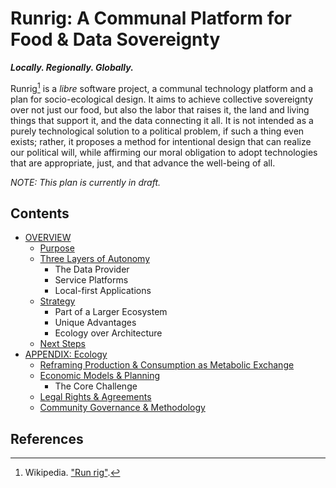 # Runrig: A Communal Platform for Food & Data Sovereignty
___Locally. Regionally. Globally.___

Runrig[^wiki] is a _libre_ software project, a communal technology platform and
a plan for socio-ecological design. It aims to achieve collective sovereignty
over not just our food, but also the labor that raises it, the land and living
things that support it, and the data connecting it all. It is not intended as a
purely technological solution to a political problem, if such a thing even
exists; rather, it proposes a method for intentional design that can realize our
political will, while affirming our moral obligation to adopt technologies that
are appropriate, just, and that advance the well-being of all.

_NOTE: This plan is currently in draft._

## Contents
- [OVERVIEW](overview.md)
  - [Purpose](overview.md#purpose)
  - [Three Layers of Autonomy](overview.md#three-layers-of-autonomy)
    - The Data Provider
    - Service Platforms
    - Local-first Applications
  - [Strategy](overview.md#strategy)
    - Part of a Larger Ecosystem
    - Unique Advantages
    - Ecology over Architecture
  - [Next Steps](overview.md#next-steps)
- [APPENDIX: Ecology](ecology.md)
  - [Reframing Production & Consumption as Metabolic Exchange](ecology.md#reframing-production--consumption-as-metabolic-exchange)
  - [Economic Models & Planning](ecology.md#economic-models--planning)
    - The Core Challenge
  - [Legal Rights & Agreements](ecology.md#legal-rights--agreements)
  - [Community Governance & Methodology](ecology.md#community-governance--methodology)

## References
[^wiki]: Wikipedia. ["Run rig"](https://en.wikipedia.org/wiki/Run_rig).
